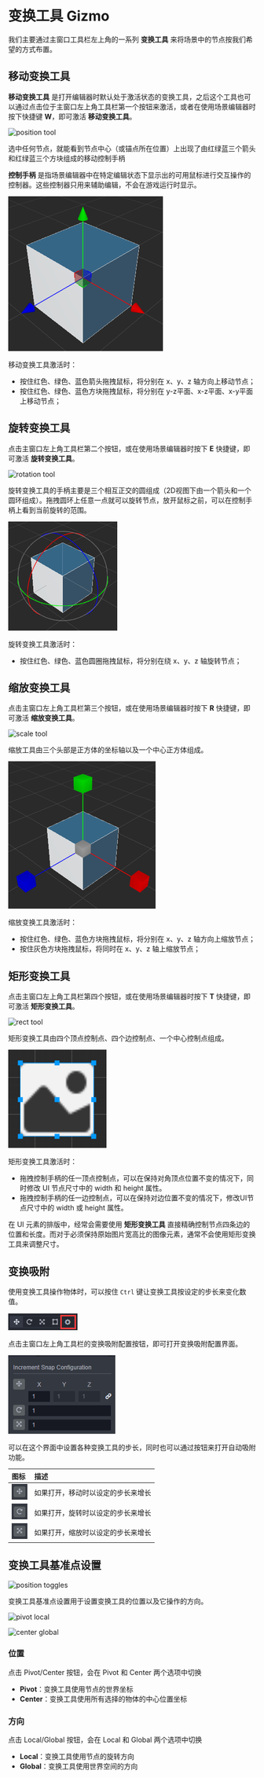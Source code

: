 # 变换工具 Gizmo

我们主要通过主窗口工具栏左上角的一系列 **变换工具** 来将场景中的节点按我们希望的方式布置。

## 移动变换工具

**移动变换工具** 是打开编辑器时默认处于激活状态的变换工具，之后这个工具也可以通过点击位于主窗口左上角工具栏第一个按钮来激活，或者在使用场景编辑器时按下快捷键 **W**，即可激活 **移动变换工具**。

![position tool](images/position-tool.png)

选中任何节点，就能看到节点中心（或锚点所在位置）上出现了由红绿蓝三个箭头和红绿蓝三个方块组成的移动控制手柄

**控制手柄** 是指场景编辑器中在特定编辑状态下显示出的可用鼠标进行交互操作的控制器。这些控制器只用来辅助编辑，不会在游戏运行时显示。

![position gizmo](images/position-gizmo.png)

移动变换工具激活时：
- 按住红色、绿色、蓝色箭头拖拽鼠标，将分别在 x、y、z 轴方向上移动节点；
- 按住红色、绿色、蓝色方块拖拽鼠标，将分别在 y-z平面、x-z平面、x-y平面上移动节点；

## 旋转变换工具

点击主窗口左上角工具栏第二个按钮，或在使用场景编辑器时按下 **E** 快捷键，即可激活 **旋转变换工具**。

![rotation tool](images/rotation-tool.png)

旋转变换工具的手柄主要是三个相互正交的圆组成（2D视图下由一个箭头和一个圆环组成）。拖拽圆环上任意一点就可以旋转节点，放开鼠标之前，可以在控制手柄上看到当前旋转的范围。

![rotation gizmo](images/rotation-gizmo.png)

旋转变换工具激活时：
- 按住红色、绿色、蓝色圆圈拖拽鼠标，将分别在绕 x、y、z 轴旋转节点；

## 缩放变换工具

点击主窗口左上角工具栏第三个按钮，或在使用场景编辑器时按下 **R** 快捷键，即可激活 **缩放变换工具**。

![scale tool](images/scale-tool.png)

缩放工具由三个头部是正方体的坐标轴以及一个中心正方体组成。

![scale gizmo](images/scale-gizmo.png)

缩放变换工具激活时：
- 按住红色、绿色、蓝色方块拖拽鼠标，将分别在 x、y、z 轴方向上缩放节点；
- 按住灰色方块拖拽鼠标，将同时在 x、y、z 轴上缩放节点；

## 矩形变换工具

点击主窗口左上角工具栏第四个按钮，或在使用场景编辑器时按下 **T** 快捷键，即可激活 **矩形变换工具**。

![rect tool](images/rect-tool.png)

矩形变换工具由四个顶点控制点、四个边控制点、一个中心控制点组成。

![rect gizmo](images/rect-gizmo.png)

矩形变换工具激活时：
- 拖拽控制手柄的任一顶点控制点，可以在保持对角顶点位置不变的情况下，同时修改 UI 节点尺寸中的 width 和 height 属性。
- 拖拽控制手柄的任一边控制点，可以在保持对边位置不变的情况下，修改UI节点尺寸中的 width 或 height 属性。

在 UI 元素的排版中，经常会需要使用 **矩形变换工具** 直接精确控制节点四条边的位置和长度。而对于必须保持原始图片宽高比的图像元素，通常不会使用矩形变换工具来调整尺寸。

## 变换吸附
使用变换工具操作物体时，可以按住 `Ctrl` 键让变换工具按设定的步长来变化数值。

![transform snap config](images/transform-snap-config.png)

点击主窗口左上角工具栏的变换吸附配置按钮，即可打开变换吸附配置界面。

![transform snap config panel](images/transform-snap-config-panel.png)

可以在这个界面中设置各种变换工具的步长，同时也可以通过按钮来打开自动吸附功能。

| 图标 | 描述 |
| :-- | :-- |
|  ![position snap](images/position-snap.png)| 如果打开，移动时以设定的步长来增长 |
|  ![rotation snap](images/rotation-snap.png)| 如果打开，旋转时以设定的步长来增长 |
|  ![scale snap](images/scale-snap.png)| 如果打开，缩放时以设定的步长来增长 |


## 变换工具基准点设置

![position toggles](images/position-toggles.png)

变换工具基准点设置用于设置变换工具的位置以及它操作的方向。

![pivot local](images/pivot-local.png)

![center global](images/center-global.png)

### 位置

点击 Pivot/Center 按钮，会在 Pivot 和 Center 两个选项中切换

- **Pivot**：变换工具使用节点的世界坐标
- **Center**：变换工具使用所有选择的物体的中心位置坐标

### 方向

点击 Local/Global 按钮，会在 Local 和 Global 两个选项中切换

- **Local**：变换工具使用节点的旋转方向
- **Global**：变换工具使用世界空间的方向
